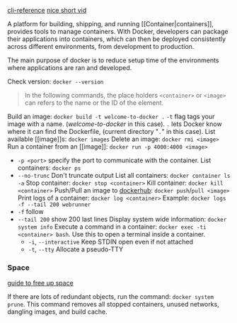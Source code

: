 [cli-reference](https://docs.docker.com/engine/reference/commandline/docker/)
[nice short vid](https://youtu.be/J0NuOlA2xDc?si=2YlJYz7ie_cqZg5X)

A platform for building, shipping, and running [[Container|containers]], provides tools to manage containers. With Docker, developers can package their applications into containers, which can then be deployed consistently across different environments, from development to production.

The main purpose of docker is to reduce setup time of the environments where applications are ran and developed.

Check version: `docker --version`

> In the following commands, the place holders `<container>` or `<image>` can refers to the name or the ID of the element.

Build an image: `docker build -t welcome-to-docker .`
	`-t` flag tags your image with a name. (*welcome-to-docker* in this case).
	`.` lets Docker know where it can find the Dockerfile, (current directory "`.`" in this case).
List available [[image]]s: `docker images`
Delete an image: `docker rmi <image>` 
Run a container from an [[image]]: `docker run -p 4000:4000 <image>`
- `-p <port>` specify the port to communicate with the container.
List containers: `docker ps`
- `--no-trunc` Don't truncate output
List all containers: `docker container ls -a`
Stop container: `docker stop <container>`
Kill container: `docker kill <container>`
Push/Pull an image to [dockerhub](https://hub.docker.com/): `docker push`/`pull <image>`
Print logs of a container: `docker log <container>`
	Example: `docker logs -f --tail 200 webrunner`
- `-f` follow
- `--tail 200` show 200 last lines
Display system wide information: `docker system info`
Execute a command in a container: `docker exec -ti <container> bash`. Use this to open a terminal inside a container.
	- `-i`, `--interactive` Keep STDIN open even if not attached
	- `-t`, `--tty` Allocate a pseudo-TTY

### Space
[guide to free up space](https://docs.docker.com/desktop/faqs/linuxfaqs/#how-do-i-delete-unnecessary-containers-and-images)

If there are lots of redundant objects, run the command: `docker system prune`. This command removes all stopped containers, unused networks, dangling images, and build cache.
